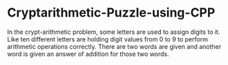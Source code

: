 # Cryptarithmetic-Puzzle-using-CPP
In the crypt-arithmetic problem, some letters are used to assign digits to it. Like ten different letters are holding digit values from 0 to 9 to perform arithmetic operations correctly. There are two words are given and another word is given an answer of addition for those two words.
